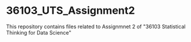 # 36103_UTS_Assignment2
This repository contains files related to Assignmnet 2 of "36103 Statistical Thinking for Data Science" 
